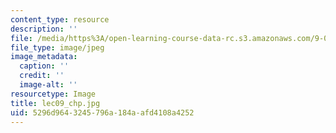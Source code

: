 ```yaml
---
content_type: resource
description: ''
file: /media/https%3A/open-learning-course-data-rc.s3.amazonaws.com/9-00sc-introduction-to-psychology-fall-2011/5296d9643245796a184aafd4108a4252_lec09_chp.jpg
file_type: image/jpeg
image_metadata:
  caption: ''
  credit: ''
  image-alt: ''
resourcetype: Image
title: lec09_chp.jpg
uid: 5296d964-3245-796a-184a-afd4108a4252
---
```

